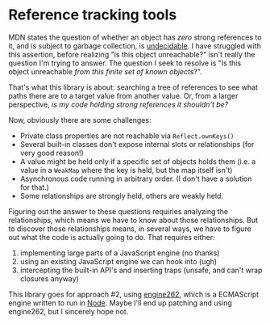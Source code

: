 # Reference tracking tools

MDN states the question of whether an object has _zero_ strong references to it, and is subject to garbage collection, is [undecidable](https://developer.mozilla.org/en-US/docs/Web/JavaScript/Memory_management#release_when_the_memory_is_not_needed_anymore).  I have struggled with this assertion, before realizing "is this object unreachable?" isn't really the question I'm trying to answer.  The question I seek to resolve is "Is this object unreachable _from this finite set of known objects_?".

That's what this library is about: searching a tree of references to see what paths there are to a target value from another value.  Or, from a larger perspective, _is my code holding strong references it shouldn't be?_

Now, obviously there are some challenges:

- Private class properties are not reachable via `Reflect.ownKeys()`
- Several built-in classes don't expose internal slots or relationships (for very good reason!)
- A value might be held only if a specific set of objects holds them (i.e. a value in a `WeakMap` where the key is held, but the map itself isn't)
- Asynchronous code running in arbitrary order.  (I don't have a solution for that.)
- Some relationships are strongly held, others are weakly held.

Figuring out the answer to these questions requiries analyzing the relationships, which means we have to know about those relationships.  But to discover those relationships means, in several ways, we have to figure out what the code is actually going to do.  That requires either:

1. implementing large parts of a JavaScript engine (no thanks)
2. using an existing JavaScript engine we can hook into (ugh)
3. intercepting the built-in API's and inserting traps (unsafe, and can't wrap closures anyway)

This library goes for approach #2, using [engine262](https://engine262.js.org/), which is a ECMAScript engine written to run in [Node](https://nodejs.org/en).  Maybe I'll end up patching and using engine262, but I sincerely hope not.
